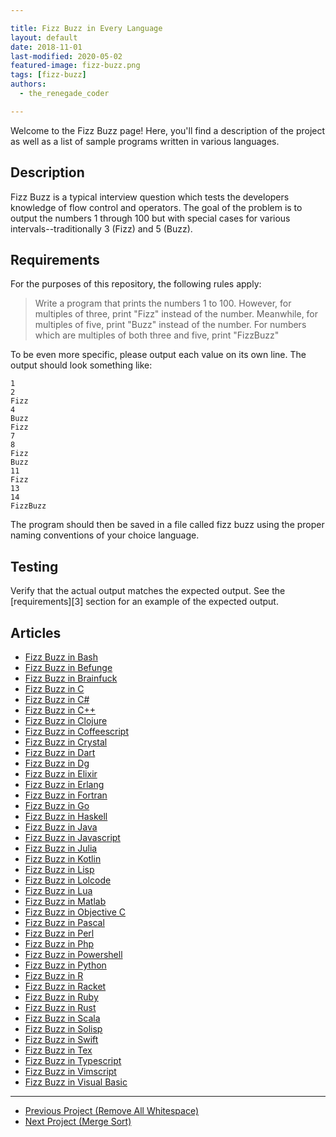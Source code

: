 ```yaml
---

title: Fizz Buzz in Every Language
layout: default
date: 2018-11-01
last-modified: 2020-05-02
featured-image: fizz-buzz.png
tags: [fizz-buzz]
authors:
  - the_renegade_coder

---
```


Welcome to the Fizz Buzz page! Here, you'll find a description of the project as well as a list of sample programs written in various languages.

## Description

Fizz Buzz is a typical interview question which tests the developers knowledge
of flow control and operators. The goal of the problem is to output the
numbers 1 through 100 but with special cases for various intervals--traditionally
3 (Fizz) and 5 (Buzz).


## Requirements

For the purposes of this repository, the following rules apply:

> Write a program that prints the numbers 1 to 100. However, for multiples of three,
> print "Fizz" instead of the number. Meanwhile, for multiples of five, print "Buzz"
> instead of the number. For numbers which are multiples of both three and five,
> print "FizzBuzz"

To be even more specific, please output each value on its own line. The output
should look something like:

```console
1
2
Fizz
4
Buzz
Fizz
7
8
Fizz
Buzz
11
Fizz
13
14
FizzBuzz
```

The program should then be saved in a file called fizz buzz using the proper
naming conventions of your choice language.


## Testing

Verify that the actual output matches the expected output. See the
[requirements][3] section for an example of the expected output.


## Articles

- [Fizz Buzz in Bash](https://sampleprograms.io/projects/fizz-buzz/bash)
- [Fizz Buzz in Befunge](https://sampleprograms.io/projects/fizz-buzz/befunge)
- [Fizz Buzz in Brainfuck](https://sampleprograms.io/projects/fizz-buzz/brainfuck)
- [Fizz Buzz in C](https://sampleprograms.io/projects/fizz-buzz/c)
- [Fizz Buzz in C#](https://sampleprograms.io/projects/fizz-buzz/c-sharp)
- [Fizz Buzz in C++](https://sampleprograms.io/projects/fizz-buzz/c-plus-plus)
- [Fizz Buzz in Clojure](https://sampleprograms.io/projects/fizz-buzz/clojure)
- [Fizz Buzz in Coffeescript](https://sampleprograms.io/projects/fizz-buzz/coffeescript)
- [Fizz Buzz in Crystal](https://sampleprograms.io/projects/fizz-buzz/crystal)
- [Fizz Buzz in Dart](https://sampleprograms.io/projects/fizz-buzz/dart)
- [Fizz Buzz in Dg](https://sampleprograms.io/projects/fizz-buzz/dg)
- [Fizz Buzz in Elixir](https://sampleprograms.io/projects/fizz-buzz/elixir)
- [Fizz Buzz in Erlang](https://sampleprograms.io/projects/fizz-buzz/erlang)
- [Fizz Buzz in Fortran](https://sampleprograms.io/projects/fizz-buzz/fortran)
- [Fizz Buzz in Go](https://sampleprograms.io/projects/fizz-buzz/go)
- [Fizz Buzz in Haskell](https://sampleprograms.io/projects/fizz-buzz/haskell)
- [Fizz Buzz in Java](https://sampleprograms.io/projects/fizz-buzz/java)
- [Fizz Buzz in Javascript](https://sampleprograms.io/projects/fizz-buzz/javascript)
- [Fizz Buzz in Julia](https://sampleprograms.io/projects/fizz-buzz/julia)
- [Fizz Buzz in Kotlin](https://sampleprograms.io/projects/fizz-buzz/kotlin)
- [Fizz Buzz in Lisp](https://sampleprograms.io/projects/fizz-buzz/lisp)
- [Fizz Buzz in Lolcode](https://sampleprograms.io/projects/fizz-buzz/lolcode)
- [Fizz Buzz in Lua](https://sampleprograms.io/projects/fizz-buzz/lua)
- [Fizz Buzz in Matlab](https://sampleprograms.io/projects/fizz-buzz/matlab)
- [Fizz Buzz in Objective C](https://sampleprograms.io/projects/fizz-buzz/objective-c)
- [Fizz Buzz in Pascal](https://sampleprograms.io/projects/fizz-buzz/pascal)
- [Fizz Buzz in Perl](https://sampleprograms.io/projects/fizz-buzz/perl)
- [Fizz Buzz in Php](https://sampleprograms.io/projects/fizz-buzz/php)
- [Fizz Buzz in Powershell](https://sampleprograms.io/projects/fizz-buzz/powershell)
- [Fizz Buzz in Python](https://sampleprograms.io/projects/fizz-buzz/python)
- [Fizz Buzz in R](https://sampleprograms.io/projects/fizz-buzz/r)
- [Fizz Buzz in Racket](https://sampleprograms.io/projects/fizz-buzz/racket)
- [Fizz Buzz in Ruby](https://sampleprograms.io/projects/fizz-buzz/ruby)
- [Fizz Buzz in Rust](https://sampleprograms.io/projects/fizz-buzz/rust)
- [Fizz Buzz in Scala](https://sampleprograms.io/projects/fizz-buzz/scala)
- [Fizz Buzz in Solisp](https://sampleprograms.io/projects/fizz-buzz/solisp)
- [Fizz Buzz in Swift](https://sampleprograms.io/projects/fizz-buzz/swift)
- [Fizz Buzz in Tex](https://sampleprograms.io/projects/fizz-buzz/tex)
- [Fizz Buzz in Typescript](https://sampleprograms.io/projects/fizz-buzz/typescript)
- [Fizz Buzz in Vimscript](https://sampleprograms.io/projects/fizz-buzz/vimscript)
- [Fizz Buzz in Visual Basic](https://sampleprograms.io/projects/fizz-buzz/visual-basic)

---

- [Previous Project (Remove All Whitespace)](https://sampleprograms.io/projects/remove-all-whitespace)
- [Next Project (Merge Sort)](https://sampleprograms.io/projects/merge-sort)